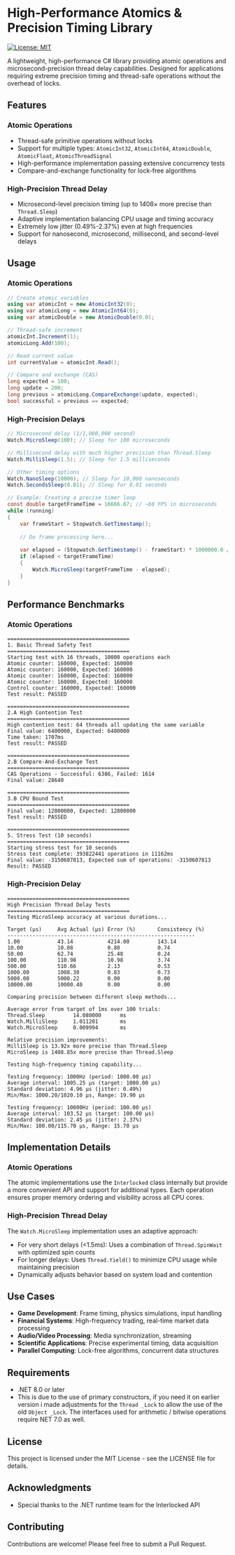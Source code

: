 # High-Performance Atomics & Precision Timing Library

[![License: MIT](https://img.shields.io/badge/License-MIT-blue.svg)](https://opensource.org/licenses/MIT)

A lightweight, high-performance C# library providing atomic operations and microsecond-precision thread delay capabilities. Designed for applications requiring extreme precision timing and thread-safe operations without the overhead of locks.

## Features

### Atomic Operations
- Thread-safe primitive operations without locks
- Support for multiple types: `AtomicInt32`, `AtomicInt64`, `AtomicDouble`, `AtomicFloat`, `AtomicThreadSignal`
- High-performance implementation passing extensive concurrency tests
- Compare-and-exchange functionality for lock-free algorithms

### High-Precision Thread Delay
- Microsecond-level precision timing (up to 1408× more precise than `Thread.Sleep`)
- Adaptive implementation balancing CPU usage and timing accuracy
- Extremely low jitter (0.49%-2.37%) even at high frequencies
- Support for nanosecond, microsecond, millisecond, and second-level delays


## Usage

### Atomic Operations

```csharp
// Create atomic variables
using var atomicInt = new AtomicInt32(0);
using var atomicLong = new AtomicInt64(0);
using var atomicDouble = new AtomicDouble(0.0);

// Thread-safe increment
atomicInt.Increment(1);
atomicLong.Add(100);

// Read current value
int currentValue = atomicInt.Read();

// Compare and exchange (CAS)
long expected = 100;
long update = 200;
long previous = atomicLong.CompareExchange(update, expected);
bool successful = previous == expected;
```

### High-Precision Delays

```csharp
// Microsecond delay (1/1,000,000 second)
Watch.MicroSleep(100); // Sleep for 100 microseconds

// Millisecond delay with much higher precision than Thread.Sleep
Watch.MilliSleep(1.5); // Sleep for 1.5 milliseconds

// Other timing options
Watch.NanoSleep(10000); // Sleep for 10,000 nanoseconds
Watch.SecondsSleep(0.01); // Sleep for 0.01 seconds

// Example: Creating a precise timer loop
const double targetFrameTime = 16666.67; // ~60 FPS in microseconds
while (running)
{
    var frameStart = Stopwatch.GetTimestamp();
    
    // Do frame processing here...
    
    var elapsed = (Stopwatch.GetTimestamp() - frameStart) * 1000000.0 / Stopwatch.Frequency;
    if (elapsed < targetFrameTime)
    {
        Watch.MicroSleep(targetFrameTime - elapsed);
    }
}
```

## Performance Benchmarks

### Atomic Operations

```
=======================================
1. Basic Thread Safety Test
=======================================
Starting test with 16 threads, 10000 operations each
Atomic counter: 160000, Expected: 160000
Atomic counter: 160000, Expected: 160000
Atomic counter: 160000, Expected: 160000
Atomic counter: 160000, Expected: 160000
Control counter: 160000, Expected: 160000
Test result: PASSED

=======================================
2.A High Contention Test
=======================================
High contention test: 64 threads all updating the same variable
Final value: 6400000, Expected: 6400000
Time taken: 1707ms
Test result: PASSED

=======================================
2.B Compare-And-Exchange Test
=======================================
CAS Operations - Successful: 6386, Failed: 1614
Final value: 28640

=======================================
3.B CPU Bound Test
=======================================
Final value: 12800000, Expected: 12800000
Test result: PASSED

=======================================
5. Stress Test (10 seconds)
=======================================
Starting stress test for 10 seconds
Stress test complete: 393822441 operations in 11162ms
Final value: -3150607813, Expected sum of operations: -3150607813
Result: PASSED
```

### High-Precision Delay

```
=======================================
High Precision Thread Delay Tests
=======================================
Testing MicroSleep accuracy at various durations...

Target (µs)     Avg Actual (µs) Error (%)       Consistency (%)
------------------------------------------------------------
1.00            43.14           4214.00         143.14
10.00           10.08           0.80            0.74
50.00           62.74           25.48           0.24
100.00          110.98          10.98           3.74
500.00          510.66          2.13            0.53
1000.00         1008.30         0.83            0.73
5000.00         5000.22         0.00            0.00
10000.00        10000.40        0.00            0.00

Comparing precision between different sleep methods...

Average error from target of 1ms over 100 trials:
Thread.Sleep         14.080000      ms
Watch.MilliSleep     1.011201       ms
Watch.MicroSleep     0.009994       ms

Relative precision improvements:
MilliSleep is 13.92x more precise than Thread.Sleep
MicroSleep is 1408.85x more precise than Thread.Sleep

Testing high-frequency timing capability...

Testing frequency: 1000Hz (period: 1000.00 µs)
Average interval: 1005.25 µs (target: 1000.00 µs)
Standard deviation: 4.96 µs (jitter: 0.49%)
Min/Max: 1000.20/1020.10 µs, Range: 19.90 µs

Testing frequency: 10000Hz (period: 100.00 µs)
Average interval: 103.52 µs (target: 100.00 µs)
Standard deviation: 2.45 µs (jitter: 2.37%)
Min/Max: 100.00/115.70 µs, Range: 15.70 µs
```

## Implementation Details

### Atomic Operations
The atomic implementations use the `Interlocked` class internally but provide a more convenient API and support for additional types. Each operation ensures proper memory ordering and visibility across all CPU cores.

### High-Precision Thread Delay
The `Watch.MicroSleep` implementation uses an adaptive approach:
- For very short delays (<1.5ms): Uses a combination of `Thread.SpinWait` with optimized spin counts
- For longer delays: Uses `Thread.Yield()` to minimize CPU usage while maintaining precision
- Dynamically adjusts behavior based on system load and contention

## Use Cases

- **Game Development**: Frame timing, physics simulations, input handling
- **Financial Systems**: High-frequency trading, real-time market data processing
- **Audio/Video Processing**: Media synchronization, streaming
- **Scientific Applications**: Precise experimental timing, data acquisition
- **Parallel Computing**: Lock-free algorithms, concurrent data structures

## Requirements
- .NET 8.0 or later
- This is due to the use of primary constructors, if you need it on earlier version
i made adjustments for the `Thread _Lock` to allow the use of the old `Object _Lock`.
The interfaces used for arithmetic / bitwise operations require NET 7.0 as well.
## License

This project is licensed under the MIT License - see the LICENSE file for details.

## Acknowledgments
- Special thanks to the .NET runtime team for the Interlocked API

## Contributing

Contributions are welcome! Please feel free to submit a Pull Request.
